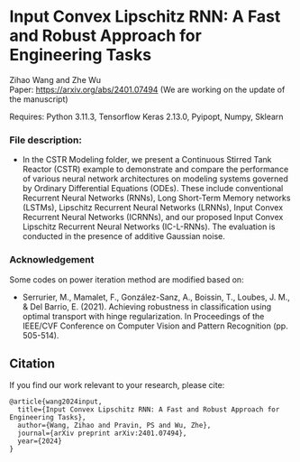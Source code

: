 # Input Convex Lipschitz RNN: A Fast and Robust Approach for Engineering Tasks

Zihao Wang and Zhe Wu </br>
Paper: https://arxiv.org/abs/2401.07494 (We are working on the update of the manuscript) </br>

Requires: Python 3.11.3, Tensorflow Keras 2.13.0, Pyipopt, Numpy, Sklearn </br>

### File description:
* In the CSTR Modeling folder, we present a Continuous Stirred Tank Reactor (CSTR) example to demonstrate and compare the performance of various neural network architectures on modeling systems governed by Ordinary Differential Equations (ODEs). These include conventional Recurrent Neural Networks (RNNs), Long Short-Term Memory networks (LSTMs), Lipschitz Recurrent Neural Networks (LRNNs), Input Convex Recurrent Neural Networks (ICRNNs), and our proposed Input Convex Lipschitz Recurrent Neural Networks (IC-L-RNNs). The evaluation is conducted in the presence of additive Gaussian noise.

### Acknowledgement
Some codes on power iteration method are modified based on:
* Serrurier, M., Mamalet, F., González-Sanz, A., Boissin, T., Loubes, J. M., & Del Barrio, E. (2021). 
  Achieving robustness in classification using optimal transport with hinge regularization. 
  In Proceedings of the IEEE/CVF Conference on Computer Vision and Pattern Recognition (pp. 505-514).

## Citation </br>
If you find our work relevant to your research, please cite:
```
@article{wang2024input,
  title={Input Convex Lipschitz RNN: A Fast and Robust Approach for Engineering Tasks},
  author={Wang, Zihao and Pravin, PS and Wu, Zhe},
  journal={arXiv preprint arXiv:2401.07494},
  year={2024}
}
```
